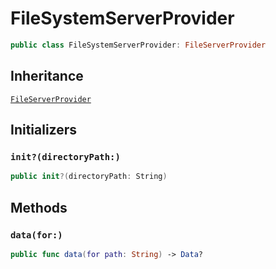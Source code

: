 # FileSystemServerProvider

``` swift
public class FileSystemServerProvider: FileServerProvider 
```

## Inheritance

[`FileServerProvider`](/FileServerProvider)

## Initializers

### `init?(directoryPath:)`

``` swift
public init?(directoryPath: String) 
```

## Methods

### `data(for:)`

``` swift
public func data(for path: String) -> Data? 
```
